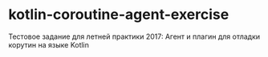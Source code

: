 # kotlin-coroutine-agent-exercise
Тестовое задание для летней практики 2017: Агент и плагин для отладки корутин на языке Kotlin
